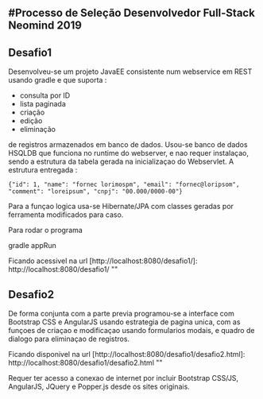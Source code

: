 #Processo de Seleção Desenvolvedor Full-Stack Neomind 2019
---------------------------------------------------------

## Desafio1
Desenvolveu-se um projeto JavaEE consistente num webservice em REST usando gradle e que suporta :

- consulta por ID
- lista paginada
- criação
- edição 
- eliminação 

de registros armazenados em banco de dados. Usou-se banco de dados HSQLDB que funciona no runtime do webserver,
e nao requer instalaçao, sendo a estrutura da tabela gerada na inicializaçao do Webservlet. A estrutura entregada :

    {"id": 1, "name": "fornec lorimospm", "email": "fornec@loripsom", "comment": "loreipsum", "cnpj": "00.000/0000-00"}

Para a funçao logica usa-se Hibernate/JPA com classes geradas por ferramenta modificados para caso.

Para rodar o programa 

   gradle appRun

Ficando acessivel na url [http://localhost:8080/desafio1/]: http://localhost:8080/desafio1/ ""

## Desafio2

De forma conjunta com a parte previa programou-se a interface com Bootstrap CSS e AngularJS usando estrategia de pagina 
unica, com as funçoes de criaçao e modificaçao usando formularios modais, e quadro de dialogo para eliminaçao de registros.

Ficando disponivel na url [http://localhost:8080/desafio1/desafio2.html]: http://localhost:8080/desafio1/desafio2.html ""

Requer ter acesso a conexao de internet por incluir Bootstrap CSS/JS, AngularJS, JQuery e Popper.js desde os sites originais.